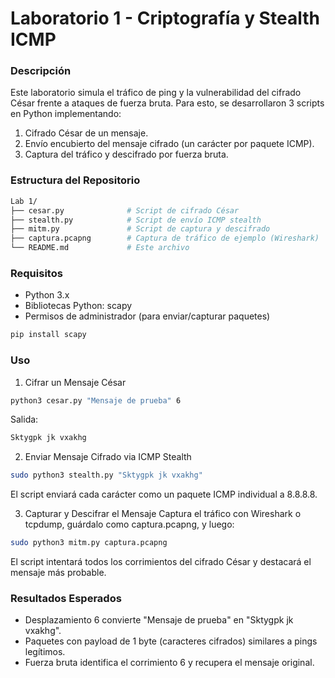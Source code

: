 # Laboratorio 1 - Criptografía y Stealth ICMP

### Descripción

Este laboratorio simula el tráfico de ping y la vulnerabilidad del cifrado César frente a ataques de fuerza bruta. Para esto, se desarrollaron 3 scripts en Python implementando:

1. Cifrado César  de un mensaje.
2. Envío encubierto del mensaje cifrado (un carácter por paquete ICMP).
3. Captura del tráfico y descifrado por fuerza bruta.

### Estructura del Repositorio

```bash
Lab 1/
├── cesar.py              # Script de cifrado César
├── stealth.py            # Script de envío ICMP stealth
├── mitm.py               # Script de captura y descifrado
├── captura.pcapng        # Captura de tráfico de ejemplo (Wireshark)
└── README.md             # Este archivo
```

### Requisitos

- Python 3.x
- Bibliotecas Python: scapy
- Permisos de administrador (para enviar/capturar paquetes)

```bash
pip install scapy
```

### Uso

1. Cifrar un Mensaje César
```bash
python3 cesar.py "Mensaje de prueba" 6
```

Salida:
```bash
Sktygpk jk vxakhg
```

2. Enviar Mensaje Cifrado via ICMP Stealth
```bash
sudo python3 stealth.py "Sktygpk jk vxakhg"
```
El script enviará cada carácter como un paquete ICMP individual a 8.8.8.8.

3. Capturar y Descifrar el Mensaje
Captura el tráfico con Wireshark o tcpdump, guárdalo como captura.pcapng, y luego:
```bash
sudo python3 mitm.py captura.pcapng
```
El script intentará todos los corrimientos del cifrado César y destacará el mensaje más probable.

### Resultados Esperados

- Desplazamiento 6 convierte "Mensaje de prueba" en "Sktygpk jk vxakhg".
- Paquetes con payload de 1 byte (caracteres cifrados) similares a pings legítimos.
- Fuerza bruta identifica el corrimiento 6 y recupera el mensaje original.

